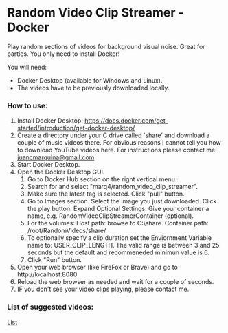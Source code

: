# Random Video Clip Streamer - Docker
Play random sections of videos for background visual noise. Great for parties. You only need to install Docker! 

You will need:
* Docker Desktop (available for Windows and Linux).
* The videos have to be previously downloaded locally.

### How to use: ###
1. Install Docker Desktop: https://docs.docker.com/get-started/introduction/get-docker-desktop/ 
2. Create a directory under your C drive called 'share' and download a couple of music videos there. For obvious reasons I cannot tell you how to download YouTube videos here. For instructions please contact me: juancmarquina@gmail.com 
3. Start Docker Desktop. 
4. Open the Docker Desktop GUI.
   1. Go to Docker Hub section on the right vertical menu.
   2. Search for and select "marq4/random_video_clip_streamer". 
   3. Make sure the latest tag is selected. Click "pull" button.
   4. Go to Images section. Select the image you just downloaded. Click the play button. Expand Optional Settings. Give your container a name, e.g. RandomVideoClipStreamerContainer (optional).
   5. For the volumes: Host path: browse to C:\share. Container path: /root/RandomVideos/share/
   7. To optionally specify a clip duration set the Enviornment Variable name to: USER_CLIP_LENGTH. The valid range is between 3 and 25 seconds but the default and recommeneded minimun value is 6.
   8. Click "Run" button. 
6. Open your web browser (like FireFox or Brave) and go to http://localhost:8080
7. Reload the web browser as needed and wait for a couple of seconds.
8. IF you don't see your video clips playing, please contact me.

### List of suggested videos: ###
[List](https://github.com/marq4/Random-Video-Clip-Generator/blob/main/List.md "List")
